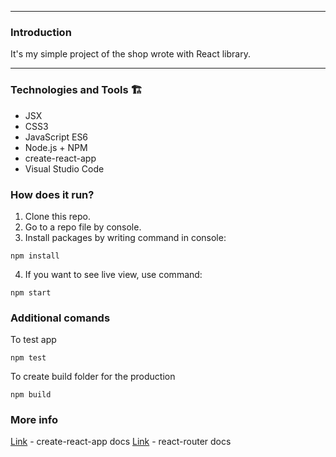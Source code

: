 ***
### Introduction 
It's my simple project of the shop wrote with React library. 
***
### Technologies and Tools 🏗
* JSX
* CSS3 
* JavaScript ES6
* Node.js + NPM
* create-react-app
* Visual Studio Code

### How does it run?
1. Clone this repo.
2. Go to a repo file by console.
3. Install packages by writing command in console:
```
npm install
```
4. If you want to see live view, use command:
```
npm start
```
### Additional comands
To test app
```
npm test 
```

To create build folder for the production
```
npm build
```
### More info

[Link](https://create-react-app.dev/docs/getting-started/) - create-react-app docs
[Link](https://reacttraining.com/react-router/web/guides/quick-start) - react-router docs

